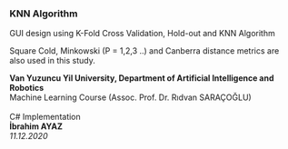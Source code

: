 <h3>KNN Algorithm</h3>
<p>GUI design using K-Fold Cross Validation, Hold-out and KNN Algorithm</p>
<p>Square Cold, Minkowski (P = 1,2,3 ..) and Canberra distance metrics are also used in this study.</p>
<div>
<b>Van Yuzuncu Yil University, Department of Artificial Intelligence and Robotics</b><br/>
Machine Learning Course (Assoc. Prof. Dr. Rıdvan SARAÇOĞLU)<br/>
<br>
 C# Implementation<br>
<b>İbrahim AYAZ</b> <br/> <i>11.12.2020</i>
</div>


